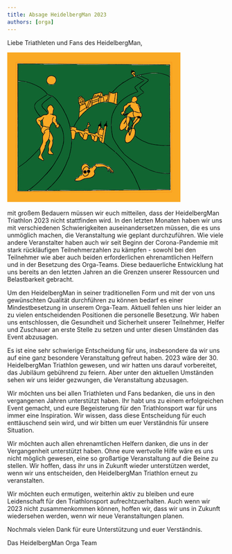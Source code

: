```yaml
---
title: Absage HeidelbergMan 2023
authors: [orga]
---
```


Liebe Triathleten und Fans des HeidelbergMan,

![RNZ](./img/heidelbergman2010.jpeg)

mit großem Bedauern müssen wir euch mitteilen, dass der HeidelbergMan Triathlon 2023 nicht stattfinden wird. In den letzten Monaten haben wir uns mit verschiedenen Schwierigkeiten auseinandersetzen müssen, die es uns unmöglich machen, die Veranstaltung wie geplant durchzuführen. Wie viele andere Veranstalter haben auch wir seit Beginn der Corona-Pandemie mit stark rückläufigen Teilnehmerzahlen zu kämpfen - sowohl bei den Teilnehmer wie aber auch beiden erforderlichen ehrenamtlichen Helfern und in der Besetzung des Orga-Teams. Diese bedauerliche Entwicklung hat uns bereits an den letzten Jahren an die Grenzen unserer Ressourcen und Belastbarkeit gebracht.

Um den HeidelbergMan in seiner traditionellen Form und mit der von uns gewünschten Qualität durchführen zu können bedarf es einer Mindestbesetzung in unserem Orga-Team. Aktuell fehlen uns hier leider an zu vielen entscheidenden Positionen die personelle Besetzung.  Wir haben uns entschlossen, die Gesundheit und Sicherheit unserer Teilnehmer, Helfer und Zuschauer an erste Stelle zu setzen und unter diesen Umständen das Event abzusagen.

Es ist eine sehr schwierige Entscheidung für uns, insbesondere da wir uns auf eine ganz besondere Veranstaltung gefreut haben. 2023 wäre der 30. HeidelbergMan Triathlon gewesen, und wir hatten uns darauf vorbereitet, das Jubiläum gebührend zu feiern. Aber unter den aktuellen Umständen sehen wir uns leider gezwungen, die Veranstaltung abzusagen.

Wir möchten uns bei allen Triathleten und Fans bedanken, die uns in den vergangenen Jahren unterstützt haben. Ihr habt uns zu einem erfolgreichen Event gemacht, und eure Begeisterung für den Triathlonsport war für uns immer eine Inspiration. Wir wissen, dass diese Entscheidung für euch enttäuschend sein wird, und wir bitten um euer Verständnis für unsere Situation.

Wir möchten auch allen ehrenamtlichen Helfern danken, die uns in der Vergangenheit unterstützt haben. Ohne eure wertvolle Hilfe wäre es uns nicht möglich gewesen, eine so großartige Veranstaltung auf die Beine zu stellen. Wir hoffen, dass ihr uns in Zukunft wieder unterstützen werdet, wenn wir uns entscheiden, den HeidelbergMan Triathlon erneut zu veranstalten.

Wir möchten euch ermutigen, weiterhin aktiv zu bleiben und eure Leidenschaft für den Triathlonsport aufrechtzuerhalten. Auch wenn wir 2023 nicht zusammenkommen können, hoffen wir, dass wir uns in Zukunft wiedersehen werden, wenn wir neue Veranstaltungen planen.

Nochmals vielen Dank für eure Unterstützung und euer Verständnis.

Das HeidelbergMan Orga Team






